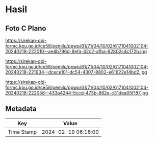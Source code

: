 # Hasil

## Foto C Plano

https://sirekap-obj-formc.kpu.go.id/ce58/pemilu/ppwp/61/71/04/10/02/6171041002104-20240218-222010--ae4b796d-8efa-42c2-afba-62802c4c172b.jpg

https://sirekap-obj-formc.kpu.go.id/ce58/pemilu/ppwp/61/71/04/10/02/6171041002104-20240218-221934--dcece101-dc54-4307-8802-e61622e14bd2.jpg

https://sirekap-obj-formc.kpu.go.id/ce58/pemilu/ppwp/61/71/04/10/02/6171041002104-20240218-222058--433a4244-5ccd-473b-862e-c31dea05f187.jpg


## Metadata

| Key        | Value               |
| ---------- | ------------------- |
| Time Stamp | 2024-02-19 06:16:00 |



